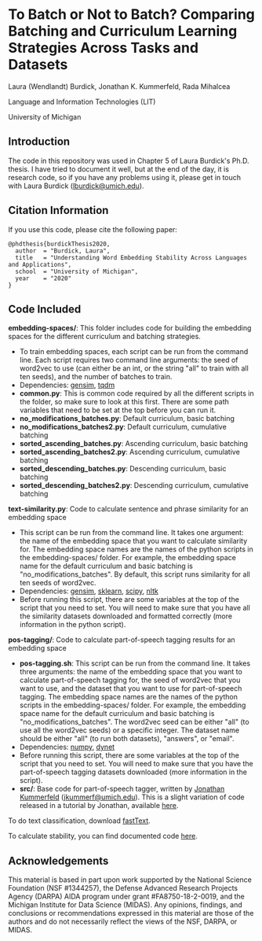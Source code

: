 # To Batch or Not to Batch? Comparing Batching and Curriculum Learning Strategies Across Tasks and Datasets
Laura (Wendlandt) Burdick, Jonathan K. Kummerfeld, Rada Mihalcea

Language and Information Technologies (LIT)

University of Michigan

## Introduction
The code in this repository was used in Chapter 5 of Laura Burdick's Ph.D. thesis. I have tried to document it well, but at the end of the day, it is research code, so if you have any problems using it, please get in touch with Laura Burdick (lburdick@umich.edu).

## Citation Information
If you use this code, please cite the following paper:
```
@phdthesis{burdickThesis2020,
  author  = "Burdick, Laura",
  title   = "Understanding Word Embedding Stability Across Languages and Applications",
  school  = "University of Michigan",
  year    = "2020"
}
```

## Code Included
**embedding-spaces/**: This folder includes code for building the embedding spaces for the different curriculum and batching strategies.
- To train embedding spaces, each script can be run from the command line. Each script requires two command line arguments: the seed of word2vec to use (can either be an int, or the string "all" to train with all ten seeds), and the number of batches to train.
- Dependencies: [gensim](https://radimrehurek.com/gensim/), [tqdm](https://github.com/tqdm/tqdm)
- **common.py**: This is common code required by all the different scripts in the folder, so make sure to look at this first. There are some path variables that need to be set at the top before you can run it.
- **no_modifications_batches.py**: Default curriculum, basic batching
- **no_modifications_batches2.py**: Default curriculum, cumulative batching
- **sorted_ascending_batches.py**: Ascending curriculum, basic batching
- **sorted_ascending_batches2.py**: Ascending curriculum, cumulative batching
- **sorted_descending_batches.py**: Descending curriculum, basic batching
- **sorted_descending_batches2.py**: Descending curriculum, cumulative batching

**text-similarity.py**: Code to calculate sentence and phrase similarity for an embedding space
- This script can be run from the command line. It takes one argument: the name of the embedding space that you want to calculate similarity for. The embedding space names are the names of the python scripts in the embedding-spaces/ folder. For example, the embedding space name for the default curriculum and basic batching is "no_modifications_batches". By default, this script runs similarity for all ten seeds of word2vec.
- Dependencies: [gensim](https://radimrehurek.com/gensim/), [sklearn](https://scikit-learn.org/), [scipy](https://www.scipy.org/), [nltk](https://www.nltk.org/)
- Before running this script, there are some variables at the top of the script that you need to set. You will need to make sure that you have all the similarity datasets downloaded and formatted correctly (more information in the python script).

**pos-tagging/**: Code to calculate part-of-speech tagging results for an embedding space
- **pos-tagging.sh**: This script can be run from the command line. It takes three arguments: the name of the embedding space that you want to calculate part-of-speech tagging for, the seed of word2vec that you want to use, and the dataset that you want to use for part-of-speech tagging. The embedding space names are the names of the python scripts in the embedding-spaces/ folder. For example, the embedding space name for the default curriculum and basic batching is "no_modifications_batches". The word2vec seed can be either "all" (to use all the word2vec seeds) or a specific integer. The dataset name should be either "all" (to run both datasets), "answers", or "email".
- Dependencies: [numpy](https://numpy.org/), [dynet](https://github.com/clab/dynet)
- Before running this script, there are some variables at the top of the script that you need to set. You will need to make sure that you have the part-of-speech tagging datasets downloaded (more information in the script).
- **src/**: Base code for part-of-speech tagger, written by [Jonathan Kummerfeld](http://jkk.name/) (jkummerf@umich.edu). This is a slight variation of code released in a tutorial by Jonathan, available [here](https://jkk.name/neural-tagger-tutorial/).

To do text classification, download [fastText](https://fasttext.cc/).

To calculate stability, you can find documented code [here](https://github.com/laura-burdick/embeddingStability).

## Acknowledgements
This material is based in part upon work supported by the National Science Foundation (NSF \#1344257), the Defense Advanced Research Projects Agency (DARPA) AIDA program under grant \#FA8750-18-2-0019, and the Michigan Institute for Data Science (MIDAS). Any opinions, findings, and conclusions or recommendations expressed in this material are those of the authors and do not necessarily reflect the views of the NSF, DARPA, or MIDAS.
